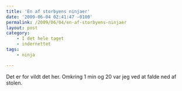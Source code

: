 ```yaml
---
title: 'En af storbyens ninjaer'
date: '2009-06-04 02:41:47 -0100'
permalink: /2009/06/04/en-af-storbyens-ninjaer
layout: post
category:
    - I det hele taget
    - indernettet
tags:
    - ninja

---
```

Det er for vildt det her. Omkring 1 min og 20 var jeg ved at falde ned af stolen.

 <object height="344" width="425"><param name="movie" value="http://www.youtube.com/v/5MeiwLLZjDo&hl=en&fs=1&color1=0x234900&color2=0x4e9e00"></param><param name="allowFullScreen" value="true"></param><param name="allowscriptaccess" value="always"></param><embed allowfullscreen="true" allowscriptaccess="always" height="344" src="http://www.youtube.com/v/5MeiwLLZjDo&hl=en&fs=1&color1=0x234900&color2=0x4e9e00" type="application/x-shockwave-flash" width="425"></embed></object>
